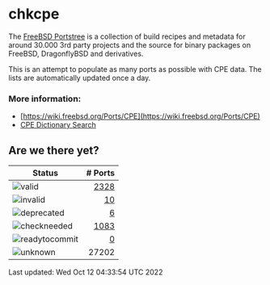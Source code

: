# chkcpe

The [FreeBSD Portstree](https://cgit.freebsd.org/ports) is a collection of build recipes
and metadata for around 30.000 3rd party projects and the source for binary packages on
FreeBSD, DragonflyBSD and derivatives.

This is an attempt to populate as many ports as possible with CPE data. The lists are
automatically updated once a day.

### More information:
* [https://wiki.freebsd.org/Ports/CPE](https://wiki.freebsd.org/Ports/CPE)
* [CPE Dictionary Search](http://web.nvd.nist.gov/view/cpe/search)


## Are we there yet?

| Status                                                              | # Ports                                                                |
| --------------------------------------------------------------------| ---------------------------------------------------------------------: |
| ![valid](https://img.shields.io/badge/valid-brightgreen)            | [2328](https://github.com/decke/chkcpe/wiki/valid)                 |
| ![invalid](https://img.shields.io/badge/invalid-red)                | [10](https://github.com/decke/chkcpe/wiki/invalid)             |
| ![deprecated](https://img.shields.io/badge/deprecated-red)          | [6](https://github.com/decke/chkcpe/wiki/deprecated)       |
| ![checkneeded](https://img.shields.io/badge/checkneeded-orange)     | [1083](https://github.com/decke/chkcpe/wiki/checkneeded)     |
| ![readytocommit](https://img.shields.io/badge/readytocommit-orange) | [0](https://github.com/decke/chkcpe/wiki/readytocommit) |
| ![unknown](https://img.shields.io/badge/unknown-grey)               | 27202 | |

Last updated: Wed Oct 12 04:33:54 UTC 2022
